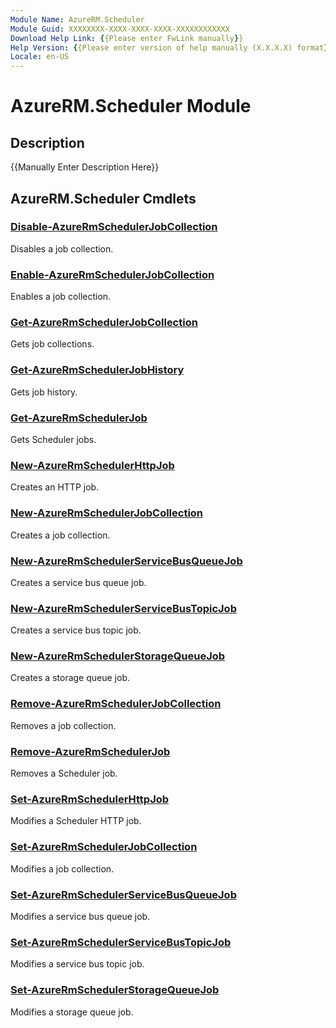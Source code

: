```yaml
---
Module Name: AzureRM.Scheduler
Module Guid: XXXXXXXX-XXXX-XXXX-XXXX-XXXXXXXXXXXX
Download Help Link: {{Please enter FwLink manually}}
Help Version: {{Please enter version of help manually (X.X.X.X) format}}
Locale: en-US
---
```


# AzureRM.Scheduler Module
## Description
{{Manually Enter Description Here}}

## AzureRM.Scheduler Cmdlets
### [Disable-AzureRmSchedulerJobCollection](.\Disable-AzureRmSchedulerJobCollection.md)
Disables a job collection.


### [Enable-AzureRmSchedulerJobCollection](.\Enable-AzureRmSchedulerJobCollection.md)
Enables a job collection.


### [Get-AzureRmSchedulerJobCollection](.\Get-AzureRmSchedulerJobCollection.md)
Gets job collections.


### [Get-AzureRmSchedulerJobHistory](.\Get-AzureRmSchedulerJobHistory.md)
Gets job history.


### [Get-AzureRmSchedulerJob](.\Get-AzureRmSchedulerJob.md)
Gets Scheduler jobs.


### [New-AzureRmSchedulerHttpJob](.\New-AzureRmSchedulerHttpJob.md)
Creates an HTTP job.


### [New-AzureRmSchedulerJobCollection](.\New-AzureRmSchedulerJobCollection.md)
Creates a job collection.


### [New-AzureRmSchedulerServiceBusQueueJob](.\New-AzureRmSchedulerServiceBusQueueJob.md)
Creates a service bus queue job.


### [New-AzureRmSchedulerServiceBusTopicJob](.\New-AzureRmSchedulerServiceBusTopicJob.md)
Creates a service bus topic job.


### [New-AzureRmSchedulerStorageQueueJob](.\New-AzureRmSchedulerStorageQueueJob.md)
Creates a storage queue job.


### [Remove-AzureRmSchedulerJobCollection](.\Remove-AzureRmSchedulerJobCollection.md)
Removes a job collection.


### [Remove-AzureRmSchedulerJob](.\Remove-AzureRmSchedulerJob.md)
Removes a Scheduler job.


### [Set-AzureRmSchedulerHttpJob](.\Set-AzureRmSchedulerHttpJob.md)
Modifies a Scheduler HTTP job.


### [Set-AzureRmSchedulerJobCollection](.\Set-AzureRmSchedulerJobCollection.md)
Modifies a job collection.


### [Set-AzureRmSchedulerServiceBusQueueJob](.\Set-AzureRmSchedulerServiceBusQueueJob.md)
Modifies a service bus queue job.


### [Set-AzureRmSchedulerServiceBusTopicJob](.\Set-AzureRmSchedulerServiceBusTopicJob.md)
Modifies a service bus topic job.


### [Set-AzureRmSchedulerStorageQueueJob](.\Set-AzureRmSchedulerStorageQueueJob.md)
Modifies a storage queue job.




